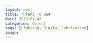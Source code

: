 ```yaml
---
layout: post
title: "Plane To See"
date: 2019-01-02
categories: Object
tags: [Lighting, Digital Fabrication]
image:
---
```

